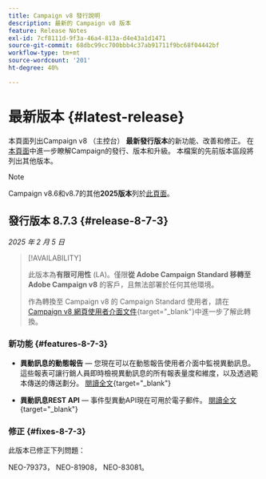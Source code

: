 ```yaml
---
title: Campaign v8 發行說明
description: 最新的 Campaign v8 版本
feature: Release Notes
exl-id: 7cf8111d-9f3a-46a4-813a-d4e43a1d1471
source-git-commit: 68dbc99cc700bbb4c37ab91711f9bc68f04442bf
workflow-type: tm+mt
source-wordcount: '201'
ht-degree: 40%

---
```


# 最新版本 {#latest-release}

本頁面列出Campaign v8 （主控台） **最新發行版本**&#x200B;的新功能、改善和修正。 在[本頁面](upgrades.md)中進一步瞭解Campaign的發行、版本和升級。 本檔案的先前版本區段將列出其他版本。

>[!NOTE]
>
>Campaign v8.6和v8.7的其他&#x200B;**2025版本**&#x200B;列於[此頁面](release-notes-2025.md)。
>

## 發行版本 8.7.3 {#release-8-7-3}

_2025 年 2 月 5 日_

>[!AVAILABILITY]
>
>此版本為&#x200B;**有限可用性** (LA)。僅限&#x200B;**從 Adobe Campaign Standard 移轉至 Adobe Campaign v8** 的客戶，且無法部署於任何其他環境。
>
>作為轉換至 Campaign v8 的 Campaign Standard 使用者，請在 [Campaign v8 網頁使用者介面文件](https://experienceleague.adobe.com/zh-hant/docs/campaign-web/v8/start/acs-migration){target="_blank"}中進一步了解此轉換。

### 新功能 {#features-8-7-3}

* **異動訊息的動態報告** — 您現在可以在動態報告使用者介面中監視異動訊息。 這些報表可讓行銷人員即時檢視異動訊息的所有報表量度和維度，以及透過範本傳送的傳送劃分。 [閱讀全文](https://experienceleague.adobe.com/en/docs/experience-cloud/campaign/reporting/get-started-reporting){target="_blank"}

* **異動訊息REST API** — 事件型異動API現在可用於電子郵件。 [閱讀全文](https://experienceleague.adobe.com/en/docs/experience-cloud/campaign/apis/managing-transactional-messages){target="_blank"}

### 修正 {#fixes-8-7-3}

此版本已修正下列問題：

NEO-79373， NEO-81908， NEO-83081。
